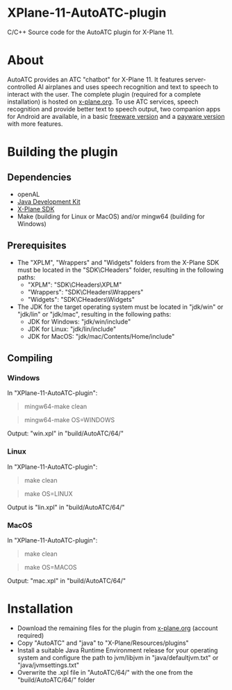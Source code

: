 # XPlane-11-AutoATC-plugin
C/C++ Source code for the AutoATC plugin for X-Plane 11.

# About

AutoATC provides an ATC "chatbot" for X-Plane 11. It features server-controlled AI airplanes and uses speech recognition and text to speech to interact with the user.
The complete plugin (required for a complete installation) is hosted on [x-plane.org](https://forums.x-plane.org/index.php?/files/file/45663-main-installation-files-for-autoatc-for-xplane-11/).
To use ATC services, speech recognition and provide better text to speech output, two companion apps for Android are available, in a basic [freeware version](https://play.google.com/store/apps/details?id=org.zem.atctrans) and a [payware version](https://play.google.com/store/apps/details?id=org.zem.atctranspro) with more features.


# Building the plugin
## Dependencies
* openAL
* [Java Development Kit](https://www.oracle.com/java/technologies/javase-jdk14-downloads.html)
* [X-Plane SDK](https://developer.x-plane.com/sdk/plugin-sdk-downloads/)
* Make (building for Linux or MacOS) and/or mingw64 (building for Windows)

## Prerequisites
* The "XPLM", "Wrappers" and "Widgets" folders from the X-Plane SDK must be located in the "SDK\CHeaders" folder, resulting in the following paths:
    * "XPLM": "SDK\CHeaders\XPLM"
    * "Wrappers": "SDK\CHeaders\Wrappers"
    * "Widgets": "SDK\CHeaders\Widgets"
* The JDK for the target operating system must be located in "jdk/win" or "jdk/lin" or "jdk/mac", resulting in the following paths:
    * JDK for Windows: "jdk/win/include"
    * JDK for Linux: "jdk/lin/include"
    * JDK for MacOS: "jdk/mac/Contents/Home/include"

## Compiling
### Windows
In "XPlane-11-AutoATC-plugin":
> mingw64-make clean

> mingw64-make OS=WINDOWS

Output: "win.xpl" in "build/AutoATC/64/"

### Linux
In "XPlane-11-AutoATC-plugin":
> make clean

> make OS=LINUX

Output is "lin.xpl" in "build/AutoATC/64/"

### MacOS
In "XPlane-11-AutoATC-plugin":
> make clean

> make OS=MACOS

Output: "mac.xpl" in "build/AutoATC/64/"

# Installation
* Download the remaining files for the plugin from [x-plane.org](https://forums.x-plane.org/index.php?/files/file/45663-main-installation-files-for-autoatc-for-xplane-11/) (account required)
* Copy "AutoATC" and "java" to "X-Plane/Resources/plugins"
* Install a suitable Java Runtime Environment release for your operating system and configure the path to jvm/libjvm in "java/defaultjvm.txt" or "java/jvmsettings.txt"
* Overwrite the .xpl file in "AutoATC/64/" with the one from the "build/AutoATC/64/" folder
